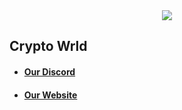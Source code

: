 <div align="center">
    <img width="auto" src="https://user-images.githubusercontent.com/42920111/153553939-d69c996f-e3e6-4f06-8391-4ab924bc521c.png" />
</div>

## Crypto Wrld
* #### [Our Discord](https://discord.gg/cryptowrld)
* #### [Our Website](https://cryptowrld.net)
